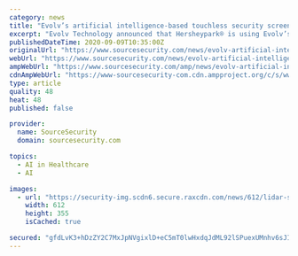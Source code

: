 ```yaml
---
category: news
title: "Evolv’s artificial intelligence-based touchless security screening system secures Hersheypark"
excerpt: "Evolv Technology announced that Hersheypark® is using Evolv’s artificial intelligence (AI)-based, touchless security screening system as part of the much-loved theme park’s"
publishedDateTime: 2020-09-09T10:35:00Z
originalUrl: "https://www.sourcesecurity.com/news/evolv-artificial-intelligence-based-touchless-security-co-15172-ga.1599637343.html"
webUrl: "https://www.sourcesecurity.com/news/evolv-artificial-intelligence-based-touchless-security-co-15172-ga.1599637343.html"
ampWebUrl: "https://www.sourcesecurity.com/amp/news/evolv-artificial-intelligence-based-touchless-security-co-15172-ga.1599637343.html"
cdnAmpWebUrl: "https://www-sourcesecurity-com.cdn.ampproject.org/c/s/www.sourcesecurity.com/amp/news/evolv-artificial-intelligence-based-touchless-security-co-15172-ga.1599637343.html"
type: article
quality: 48
heat: 48
published: false

provider:
  name: SourceSecurity
  domain: sourcesecurity.com

topics:
  - AI in Healthcare
  - AI

images:
  - url: "https://security-img.scdn6.secure.raxcdn.com/news/612/lidar-systems.jpg"
    width: 612
    height: 355
    isCached: true

secured: "gfdLvK3+hDzZY2C7MxJpNVgixlD+eC5mT0lwHxdqJdML92lSPuexUMnhv6sJIKPEdKeLTsE59PqIoAFsNFsCO3Bh1LENo2rM2IlKsdlPhLaHOotubJpLMGtOPdqIBq6Kfv+ybLcgT8gLN6UG3uipj1JbiH/yLMaAeRBH56GsPVqftmppzKfkHP8RHfuZNBscGq4Kptv/wCqcPLtG4sbMaOdZquv9HCPfYiYmLyp1ZylOGaVMrB7q62nJt8AXsMF63xoy9fmf/jkPBt/pKOSTu0Zuiqn6aTXQ9iYAJ3zw0SxQ857sj3fkqRTL8vKzXPx0BRtQDwpjRueXFNxLWwsjngrRQpY/ytt1NTfgL/vgp5k=;FlLZsjWXauLc0P+vGTkn0Q=="
---
```



